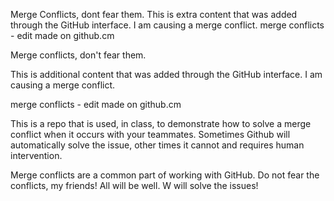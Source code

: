 
Merge Conflicts, dont fear them.
This is extra content that was added through the GitHub interface. I am causing a merge conflict.
merge conflicts - edit made on github.cm



Merge conflicts, don't fear them.

This is additional content that was added through the GitHub interface. I am causing a merge conflict.

merge conflicts - edit made on github.cm





This is a repo that is used, in class, to demonstrate how to solve a merge conflict when it occurs with your teammates. Sometimes Github will automatically solve the issue, other times it cannot and requires human intervention.


Merge conflicts are a common part of working with GitHub. Do not fear the conflicts, my friends! All will be well. W will solve the issues!